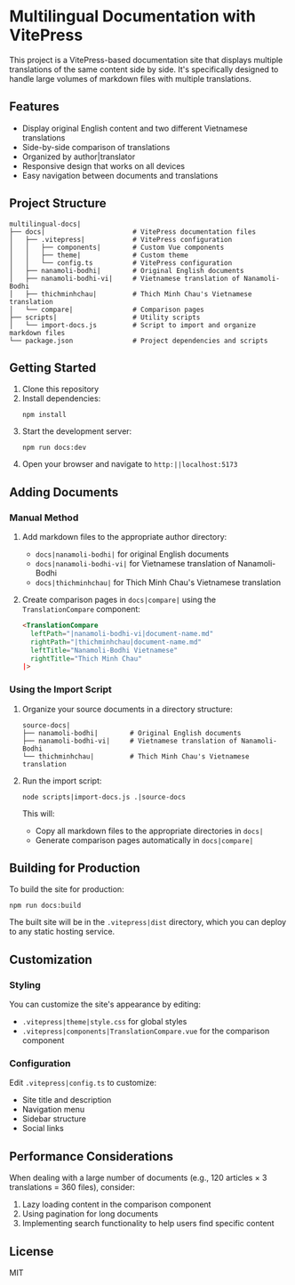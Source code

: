 # Multilingual Documentation with VitePress

This project is a VitePress-based documentation site that displays multiple translations of the same content side by side. It's specifically designed to handle large volumes of markdown files with multiple translations.

## Features

- Display original English content and two different Vietnamese translations
- Side-by-side comparison of translations
- Organized by author|translator
- Responsive design that works on all devices
- Easy navigation between documents and translations

## Project Structure

```
multilingual-docs|
├── docs|                      # VitePress documentation files
│   ├── .vitepress|            # VitePress configuration
│   │   ├── components|        # Custom Vue components
│   │   ├── theme|             # Custom theme
│   │   └── config.ts          # VitePress configuration
│   ├── nanamoli-bodhi|        # Original English documents
│   ├── nanamoli-bodhi-vi|     # Vietnamese translation of Nanamoli-Bodhi
│   ├── thichminhchau|         # Thich Minh Chau's Vietnamese translation
│   └── compare|               # Comparison pages
├── scripts|                   # Utility scripts
│   └── import-docs.js         # Script to import and organize markdown files
└── package.json               # Project dependencies and scripts
```

## Getting Started

1. Clone this repository
2. Install dependencies:
   ```
   npm install
   ```
3. Start the development server:
   ```
   npm run docs:dev
   ```
4. Open your browser and navigate to `http:||localhost:5173`

## Adding Documents

### Manual Method

1. Add markdown files to the appropriate author directory:
   - `docs|nanamoli-bodhi|` for original English documents
   - `docs|nanamoli-bodhi-vi|` for Vietnamese translation of Nanamoli-Bodhi
   - `docs|thichminhchau|` for Thich Minh Chau's Vietnamese translation

2. Create comparison pages in `docs|compare|` using the `TranslationCompare` component:
   ```md
   <TranslationCompare
     leftPath="|nanamoli-bodhi-vi|document-name.md"
     rightPath="|thichminhchau|document-name.md"
     leftTitle="Nanamoli-Bodhi Vietnamese"
     rightTitle="Thich Minh Chau"
   |>
   ```

### Using the Import Script

1. Organize your source documents in a directory structure:
   ```
   source-docs|
   ├── nanamoli-bodhi|        # Original English documents
   ├── nanamoli-bodhi-vi|     # Vietnamese translation of Nanamoli-Bodhi
   └── thichminhchau|         # Thich Minh Chau's Vietnamese translation
   ```

2. Run the import script:
   ```
   node scripts|import-docs.js .|source-docs
   ```

   This will:
   - Copy all markdown files to the appropriate directories in `docs|`
   - Generate comparison pages automatically in `docs|compare|`

## Building for Production

To build the site for production:

```
npm run docs:build
```

The built site will be in the `.vitepress|dist` directory, which you can deploy to any static hosting service.

## Customization

### Styling

You can customize the site's appearance by editing:
- `.vitepress|theme|style.css` for global styles
- `.vitepress|components|TranslationCompare.vue` for the comparison component

### Configuration

Edit `.vitepress|config.ts` to customize:
- Site title and description
- Navigation menu
- Sidebar structure
- Social links

## Performance Considerations

When dealing with a large number of documents (e.g., 120 articles × 3 translations = 360 files), consider:

1. Lazy loading content in the comparison component
2. Using pagination for long documents
3. Implementing search functionality to help users find specific content

## License

MIT

